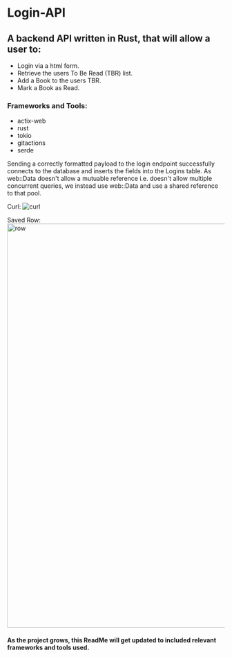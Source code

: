 # Login-API

## A backend API written in Rust, that will allow a user to:
 - Login via a html form.
 - Retrieve the users To Be Read (TBR) list.
- Add a Book to the users TBR.
 - Mark a Book as Read.

### Frameworks and Tools:

- actix-web
- rust
- tokio
- gitactions
- serde

Sending a correctly formatted payload to the login endpoint successfully connects to the database and inserts the fields into the Logins table. As web::Data<PgConnection> doesn't allow a mutuable reference i.e. doesn't allow multiple concurrent queries, we instead use web::Data<PgPool> and use a shared reference to that pool.
 
Curl:
![curl](https://github.com/DaveMcMahon/Login-API/assets/16767214/39717b99-9363-4e72-a366-4e880f760222)

Saved Row:
<img width="933" alt="row" src="https://github.com/DaveMcMahon/Login-API/assets/16767214/8c6717f8-9479-4e9c-a3e6-a0423cf68ac7">
 
 

#### As the project grows, this ReadMe will get updated to included relevant frameworks and tools used.
